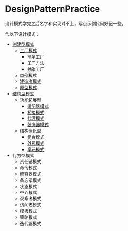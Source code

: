 # DesignPatternPractice
设计模式学完之后名字和实现对不上，写点示例代码好记一些。

含以下设计模式：
+ [创建型模式](https://github.com/yu961549745/DesignPatternPractice/tree/master/src/builder)
    + [工厂模式](https://github.com/yu961549745/DesignPatternPractice/tree/master/src/builder/factory)
        + 简单工厂
        + 工厂方法
        + 抽象工厂
    + [单例模式](https://github.com/yu961549745/DesignPatternPractice/tree/master/src/builder/singleton)
    + [建造者模式](https://github.com/yu961549745/DesignPatternPractice/tree/master/src/builder/builder)
    + [原型模式](https://github.com/yu961549745/DesignPatternPractice/tree/master/src/builder/prototype)
+ [结构型模式](https://github.com/yu961549745/DesignPatternPractice/tree/master/src/struct)
    + 功能拓展型
        + [适配器模式](https://github.com/yu961549745/DesignPatternPractice/tree/master/src/struct/functional/adapter)
        + [桥接模式](https://github.com/yu961549745/DesignPatternPractice/tree/master/src/struct/functional/bridge)
        + [代理模式](https://github.com/yu961549745/DesignPatternPractice/tree/master/src/struct/functional/proxy)
        + [装饰器模式](https://github.com/yu961549745/DesignPatternPractice/tree/master/src/struct/functional/decorator)
    + 结构简化型
        + [组合模式](https://github.com/yu961549745/DesignPatternPractice/tree/master/src/struct/simplify/compsite)
        + [外观模式](https://github.com/yu961549745/DesignPatternPractice/tree/master/src/struct/simplify/facade)
        + [享元模式](https://github.com/yu961549745/DesignPatternPractice/tree/master/src/struct/simplify/flyweight)
+ 行为型模式
    + 责任链模式
    + 命令模式
    + 解释器模式
    + 备忘录模式
    + 状态模式
    + 中介模式
    + 观察者模式
    + 访问者模式
    + 模板模式
    + 策略模式
    + 迭代器模式
